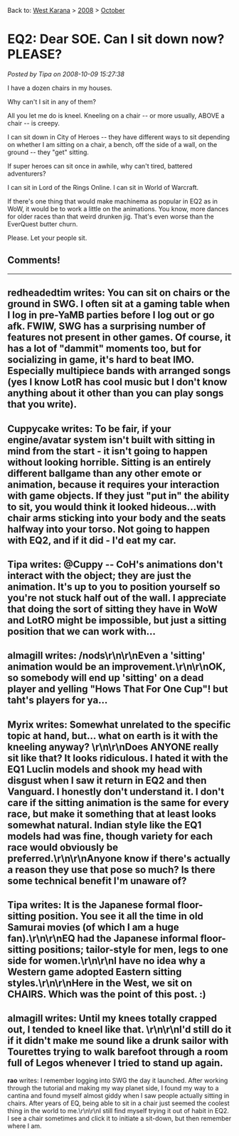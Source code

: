 Back to: [West Karana](/posts/westkarana.md) > [2008](/posts/2008/westkarana.md) > [October](./westkarana.md)
# EQ2: Dear SOE. Can I sit down now? PLEASE?

*Posted by Tipa on 2008-10-09 15:27:38*

I have a dozen chairs in my houses.

Why can't I sit in any of them?

All you let me do is kneel. Kneeling on a chair -- or more usually, ABOVE a chair -- is creepy.

I can sit down in City of Heroes -- they have different ways to sit depending on whether I am sitting on a chair, a bench, off the side of a wall, on the ground -- they "get" sitting.

If super heroes can sit once in awhile, why can't tired, battered adventurers?

I can sit in Lord of the Rings Online. I can sit in World of Warcraft.

If there's one thing that would make machinema as popular in EQ2 as in WoW, it would be to work a little on the animations. You know, more dances for older races than that weird drunken jig. That's even worse than the EverQuest butter churn.

Please. Let your people sit.


## Comments!
---
**redheadedtim** writes: You can sit on chairs or the ground in SWG. I often sit at a gaming table when I log in pre-YaMB parties before I log out or go afk. FWIW, SWG has a surprising number of features not present in other games. Of course, it has a lot of "dammit" moments too, but for socializing in game, it's hard to beat IMO. Especially multipiece bands with arranged songs (yes I know LotR has cool music but I don't know anything about it other than you can play songs that you write).
---
**Cuppycake** writes: To be fair, if your engine/avatar system isn't built with sitting in mind from the start - it isn't going to happen without looking horrible.  Sitting is an entirely different ballgame than any other emote or animation, because it requires your interaction with game objects.  If they just "put in" the ability to sit, you would think it looked hideous...with chair arms sticking into your body and the seats halfway into your torso.  Not going to happen with EQ2, and if it did - I'd eat my car.
---
**Tipa** writes: @Cuppy -- CoH's animations don't interact with the object; they are just the animation. It's up to you to position yourself so you're not stuck half out of the wall. I appreciate that doing the sort of sitting they have in WoW and LotRO might be impossible, but just a sitting position that we can work with...
---
**almagill** writes: /nods\r\n\r\nEven a 'sitting' animation would be an improvement.\r\n\r\nOK, so somebody will end up 'sitting' on a dead player and yelling "Hows That For One Cup"! but taht's players for ya...
---
**Myrix** writes: Somewhat unrelated to the specific topic at hand, but... what on earth is it with the kneeling anyway? \r\n\r\nDoes ANYONE really sit like that? It looks ridiculous. I hated it with the EQ1 Luclin models and shook my head with disgust when I saw it return in EQ2 and then Vanguard. I honestly don't understand it. I don't care if the sitting animation is the same for every race, but make it something that at least looks somewhat natural. Indian style like the EQ1 models had was fine, though variety for each race would obviously be preferred.\r\n\r\nAnyone know if there's actually a reason they use that pose so much? Is there some technical benefit I'm unaware of?
---
**Tipa** writes: It is the Japanese formal floor-sitting position. You see it all the time in old Samurai movies (of which I am a huge fan).\r\n\r\nEQ had the Japanese informal floor-sitting positions; tailor-style for men, legs to one side for women.\r\n\r\nI have no idea why a Western game adopted Eastern sitting styles.\r\n\r\nHere in the West, we sit on CHAIRS. Which was the point of this post. :)
---
**almagill** writes: Until my knees totally crapped out, I tended to kneel like that.  \r\n\r\nI'd still do it if it didn't make me sound like a drunk sailor with Tourettes trying to walk barefoot through a room full of Legos whenever I tried to stand up again.
---
**rao** writes: I remember logging into SWG the day it launched.  After working through the tutorial and making my way planet side, I found my way to a cantina and found myself almost giddy when I saw people actually sitting in chairs.  After years of EQ, being able to sit in a chair just seemed the coolest thing in the world to me.\r\n\r\nI still find myself trying it out of habit in EQ2.  I see a chair sometimes and click it to initiate a sit-down, but then remember where I am.
